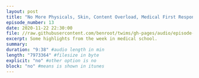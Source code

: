 ```yaml
---
layout: post
title: "No More Physicals, Skin, Content Overload, Medical First Responder"
episode_number: 13
date: 2020-11-22 22:30:00
file: //raw.githubusercontent.com/benroot/twims/gh-pages/audio/episode-13.mp3
excerpt: Some highlights from the week in medical school.
summary: 
duration: "9:38" #audio length in min
length: "7973364" #filesize in byte
explicit: "no" #other option is no
block: "no" #means is shown in itunes
---
```


